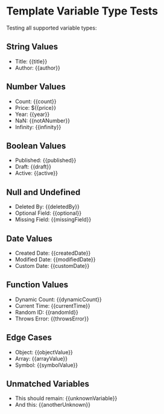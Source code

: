 # Template Variable Type Tests

Testing all supported variable types:

## String Values
- Title: {{title}}
- Author: {{author}}

## Number Values
- Count: {{count}}
- Price: ${{price}}
- Year: {{year}}
- NaN: {{notANumber}}
- Infinity: {{infinity}}

## Boolean Values
- Published: {{published}}
- Draft: {{draft}}
- Active: {{active}}

## Null and Undefined
- Deleted By: {{deletedBy}}
- Optional Field: {{optional}}
- Missing Field: {{missingField}}

## Date Values
- Created Date: {{createdDate}}
- Modified Date: {{modifiedDate}}
- Custom Date: {{customDate}}

## Function Values
- Dynamic Count: {{dynamicCount}}
- Current Time: {{currentTime}}
- Random ID: {{randomId}}
- Throws Error: {{throwsError}}

## Edge Cases
- Object: {{objectValue}}
- Array: {{arrayValue}}
- Symbol: {{symbolValue}}

## Unmatched Variables
- This should remain: {{unknownVariable}}
- And this: {{anotherUnknown}}
